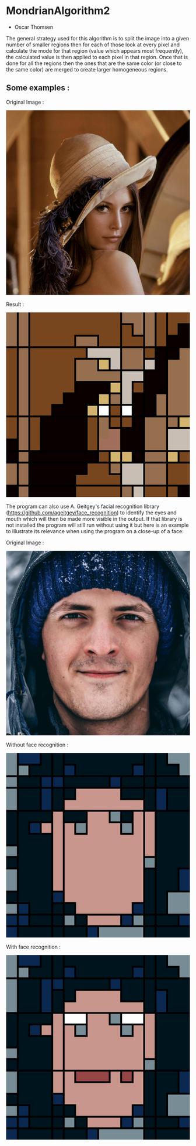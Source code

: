 # MondrianAlgorithm2

- Oscar Thomsen

The general strategy used for this algorithm is to split the image into a given number of smaller regions then for each of those look at every pixel and calculate the mode for that region (value which appears most frequently), the calculated value is then applied to each pixel in that region. Once that is done for all the regions then the ones that are the same color (or close to the same color) are merged to create larger homogeneous regions.

## Some examples : 

Original Image : 

![alt text](https://github.com/ProjetMondrian/MondrianAlgorithm2/blob/master/firstPicture.jpg)

Result : 

![alt text](https://github.com/ProjetMondrian/MondrianAlgorithm2/blob/master/firstPicture_output.png)


The program can also use A. Geitgey's facial recognition library (https://github.com/ageitgey/face_recognition) to identify the eyes and mouth which will then be made more visible in the output. If that library is not installed the program will still run without using it but here is an example to illustrate its relevance when using the program on a close-up of a face:

Original Image :

![alt text](https://github.com/ProjetMondrian/MondrianAlgorithm2/blob/master/axel.jpg)

Without face recognition :

![alt text](https://github.com/ProjetMondrian/MondrianAlgorithm2/blob/master/axel_output_withoutFR.png)

With face recognition : 

![alt text](https://github.com/ProjetMondrian/MondrianAlgorithm2/blob/master/axel_output_withFR.png)
